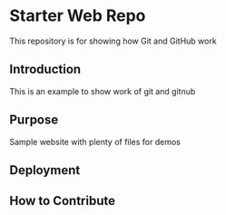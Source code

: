 # Starter Web Repo

This repository is for showing how Git and GitHub work

## Introduction

This is an example to show work of git and gitnub

## Purpose

Sample website with plenty of files for demos

## Deployment

## How to Contribute
